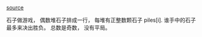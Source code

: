 [source](https://juejin.im/post/5c81c09de51d453a1222295d)

石子做游戏， 偶数堆石子排成一行， 每堆有正整数颗石子 piles[i].   谁手中的石子最多来决出胜负。 总数是奇数， 没有平局。

